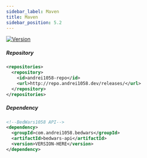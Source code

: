 ```yaml
---
sidebar_label: Maven
title: Maven
sidebar_position: 5.2
---
```

[![Version](https://img.shields.io/spiget/version/50942)](https://www.spigotmc.org/resources/50942)

##### Repository

```xml
<repositories>
  <repository>
    <id>andrei1058-repo</id>
    <url>http://repo.andrei1058.dev/releases/</url>
  </repository>
</repositories>

```

##### Dependency

```xml
<!--BedWars1058 API-->
<dependency>
  <groupId>com.andrei1058.bedwars</groupId>
  <artifactId>bedwars-api</artifactId>
  <version>VERSION-HERE</version>
</dependency>

```
